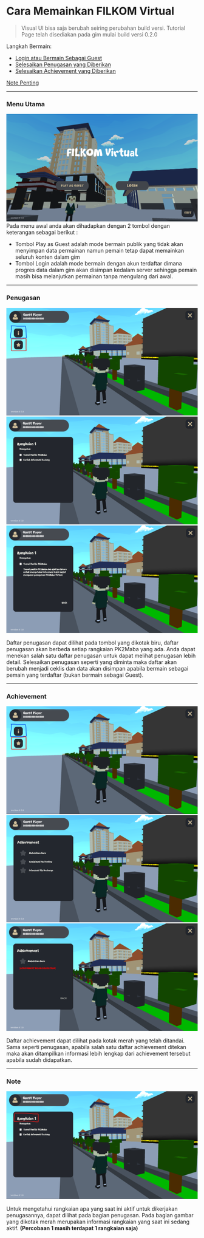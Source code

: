 # Cara Memainkan FILKOM Virtual

> Visual UI bisa saja berubah seiring perubahan build versi. Tutorial Page telah disediakan pada gim mulai build versi 0.2.0

Langkah Bermain:
- [Login atau Bermain Sebagai Guest](#menu-utama)
- [Selesaikan Penugasan yang Diberikan](#penugasan)
- [Selesaikan Achievement yang Diberikan](#achievement)

[Note Penting](#note)

***

### Menu Utama
![Main Page](../images/preview-filkom-virtual.png)
Pada menu awal anda akan dihadapkan dengan 2 tombol dengan keterangan sebagai berikut :
- Tombol Play as Guest adalah mode bermain publik yang tidak akan menyimpan data permainan namun pemain tetap dapat memainkan seluruh konten dalam gim
- Tombol Login adalah mode bermain dengan akun terdaftar dimana progres data dalam gim akan disimpan kedalam server sehingga pemain masih bisa melanjutkan permainan tanpa mengulang dari awal. 

***

### Penugasan
![Tombol Penugasan](../images/turorial-1.png)
![Penugasan](../images/tutorial-rangkaian.png)
![Penugasan Detail](../images/tutorial-rangkaian-detail.png)

Daftar penugasan dapat dilihat pada tombol yang dikotak biru, daftar penugasan akan berbeda setiap rangkaian PK2Maba yang ada. Anda dapat menekan salah satu daftar penugasan untuk dapat melihat penugasan lebih detail. Selesaikan penugasan seperti yang diminta maka daftar akan berubah menjadi ceklis dan data akan disimpan apabila bermain sebagai pemain yang terdaftar (bukan bermain sebagai Guest).

***

### Achievement
![Tombol Achievement](../images/turorial-1.png)
![Achievement](../images/tutorial-achievement.png)
![Penugasan Detail](../images/tutorial-achievement-detail.png)

Daftar achievement dapat dilihat pada kotak merah yang telah ditandai. Sama seperti penugasan, apabila salah satu daftar achievement ditekan maka akan ditampilkan informasi lebih lengkap dari achievement tersebut apabila sudah didapatkan.

***

### Note
![Note Rangkaian](../images/informasi-rangkaian.png)

Untuk mengetahui rangkaian apa yang saat ini aktif untuk dikerjakan penugasannya, dapat dilihat pada bagian penugasan. Pada bagian gambar yang dikotak merah merupakan informasi rangkaian yang saat ini sedang aktif. **(Percobaan 1 masih terdapat 1 rangkaian saja)**
